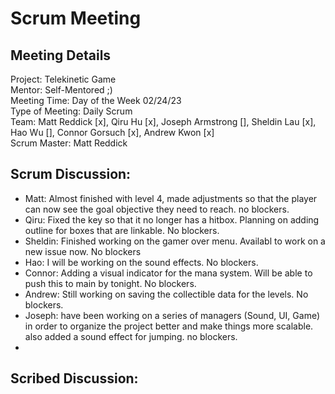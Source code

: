 # Scrum Meeting

## Meeting Details  

Project: Telekinetic Game  
Mentor: Self-Mentored ;)  
Meeting Time: Day of the Week 02/24/23  
Type of Meeting: Daily Scrum  
Team: Matt Reddick [x], Qiru Hu [x], Joseph Armstrong [], Sheldin Lau [x], Hao Wu [], Connor Gorsuch [x], Andrew Kwon [x]  
Scrum Master: Matt Reddick  

## Scrum Discussion:
- Matt: Almost finished with level 4, made adjustments so that the player can now see the goal objective they need to reach. no blockers.
- Qiru: Fixed the key so that it no longer has a hitbox. Planning on adding outline for boxes that are linkable. No blockers.
- Sheldin: Finished working on the gamer over menu. Availabl to work on a new issue now. No blockers
- Hao: I will be working on the sound effects. No blockers.
- Connor: Adding a visual indicator for the mana system. Will be able to push this to main by tonight. No blockers. 
- Andrew: Still working on saving the collectible data for the levels. No blockers. 
- Joseph: have been working on a series of managers (Sound, UI, Game) in order to organize the project better and make things more scalable. also added a sound effect for jumping. no blockers.
-

## Scribed Discussion:
